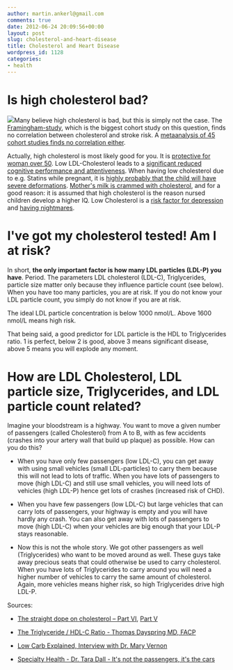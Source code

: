 ```yaml
---
author: martin.ankerl@gmail.com
comments: true
date: 2012-06-24 20:09:56+00:00
layout: post
slug: cholesterol-and-heart-disease
title: Cholesterol and Heart Disease
wordpress_id: 1128
categories:
- health
---
```


# Is high cholesterol bad?



[![](http://martin.ankerl.com/wp-content/uploads/2012/06/6199349754_0f213f190c_o-300x300.jpg)](http://martin.ankerl.com/wp-content/uploads/2012/06/6199349754_0f213f190c_o.jpg)Many believe high cholesterol is bad, but this is simply not the case. The [Framingham-study](http://www.ncbi.nlm.nih.gov/pubmed/1342260), which is the biggest cohort study on this question, finds no correlation between cholesterol and stroke risk. A [metaanalysis of 45 cohort studies finds no correlation either](http://www.ncbi.nlm.nih.gov/pubmed/8551820).

Actually, high cholesterol is most likely good for you. It is [protective for woman over 50](http://online.liebertpub.com/doi/abs/10.1089/jwh.1997.6.295). Low LDL-Cholesterol leads to a [significant reduced cognitive performance and attentiveness](http://www.ncbi.nlm.nih.gov/pubmed/14695047). When having low cholesterol due to e.g. Statins while pregnant, it is [highly probably that the child will have severe deformations](http://www.nejm.org/doi/full/10.1056/NEJM200404083501524). [Mother's milk is crammed with cholesterol](http://www.westonaprice.org/childrens-health/fat-and-cholesterol-in-human-milk), and for a good reason: it is assumed that high cholesterol is the reason nursed children develop a higher IQ. Low Cholesterol is a [risk factor for depression](http://www.ncbi.nlm.nih.gov/pubmed/10367605) and [having nightmares](http://www.bmj.com/content/332/7547/950.full).



# I've got my cholesterol tested! Am I at risk?



In short, **the only important factor is how many LDL particles (LDL-P) you have**. Period. The parameters LDL cholesterol (LDL-C), Triglycerides, particle size matter only because they influence particle count (see below). When you have too many particles, you are at risk. If you do not know your LDL particle count, you simply do not know if you are at risk. 

The ideal LDL particle concentration is below 1000 nmol/L. Above 1600 nmol/L means high risk.

That being said, a good predictor for LDL particle is the HDL to Triglycerides ratio. 1 is perfect, below 2 is good, above 3 means significant disease, above 5 means you will explode any moment.




# How are LDL Cholesterol, LDL particle size, Triglycerides, and LDL particle count related?



Imagine your bloodstream is a highway. You want to move a given number of passengers (called Cholesterol) from A to B, with as few accidents (crashes into your artery wall that build up plaque) as possible. How can you do this?





  * When you have only few passengers (low LDL-C), you can get away with using small vehicles (small LDL-particles) to carry them because this will not lead to lots of traffic. When you have lots of passengers to move (high LDL-C) and still use small vehicles, you will need lots of vehicles (high LDL-P) hence get lots of crashes (increased risk of CHD).


  * When you have few passengers (low LDL-C) but large vehicles that can carry lots of passengers, your highway is empty and you will have hardly any crash. You can also get away with lots of passengers to move (high LDL-C) when your vehicles are big enough that your LDL-P stays reasonable.


  * Now this is not the whole story. We got other passengers  as well (Triglycerides) who want to be moved around as well. These guys take away precious seats that could otherwise be used to carry cholesterol. When you have lots of Triglycerides to carry around you will need a higher number of vehicles to carry the same amount of cholesterol. Again, more vehicles means higher risk, so high Triglycerides drive high LDL-P.


Sources:


  * [The straight dope on cholesterol – Part VI](http://eatingacademy.com/nutrition/the-straight-dope-on-cholesterol-part-vi), [Part V](http://eatingacademy.com/nutrition/the-straight-dope-on-cholesterol-part-v)

  * [The Triglyceride / HDL-C Ratio - Thomas Dayspring MD, FACP](http://www.lipidcenter.com/pdf/TG_HDL_Ratio.pdf)

  * [Low Carb Explained, Interview with Dr. Mary Vernon](http://www.youtube.com/watch?v=kaquSijXJkQ)

  * [Specialty Health - Dr. Tara Dall - It's not the passengers, it's the cars](http://www.youtube.com/watch?v=8fLuxjQ2s6s)

